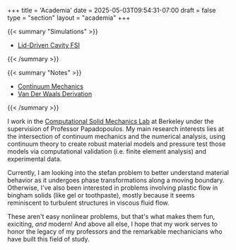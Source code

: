 +++
title = 'Academia'
date = 2025-05-03T09:54:31-07:00
draft = false
type = "section"
layout = "academia"
+++

{{< summary "Simulations" >}}
  <ul>
    <li><a href="simulations/lid-driven-cavity-fsi/">Lid-Driven Cavity FSI</a></li>
  </ul>
{{< /summary >}}

{{< summary "Notes" >}}
  <ul>
    <li><a href="notes/cmech/">Continuum Mechanics</a></li>
    <li><a href="notes/van-der-waals-derivation/">Van Der Waals Derivation</a></li>
  </ul>
{{< /summary >}}

I work in the [Computational Solid Mechanics Lab](https://csml.berkeley.edu/) at Berkeley under the supervision of Professor Papadopoulos. My main research interests lies at the intersection of continuum mechanics and the numerical analysis, using continuum theory to create robust material models and pressure test those models via computational validation (i.e. finite element analysis) and experimental data.

Currently, I am looking into the stefan problem to better understand material behavior as it undergoes phase transformations along a moving boundary. Otherwise, I've also been interested in problems involving plastic flow in bingham solids (like gel or toothpaste), mostly because it seems reminiscent to turbulent structures in viscous fluid flow. 

These aren't easy nonlinear problems, but that's what makes them fun, exiciting, *and* modern! And above all else, I hope that my work serves to honor the legacy of my professors and the remarkable mechanicians who have built this field of study.
